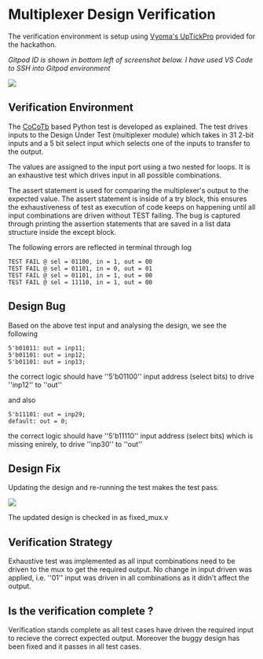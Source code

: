 # Multiplexer Design Verification

The verification environment is setup using [Vyoma's UpTickPro](https://vyomasystems.com) provided for the hackathon.

*Gitpod ID is shown in bottom left of screenshot below. I have used VS Code to SSH into Gitpod environment*

![](https://i.imgur.com/PHlborz.png)

## Verification Environment

The [CoCoTb](https://www.cocotb.org/) based Python test is developed as explained. The test drives inputs to the Design Under Test (multiplexer module) which takes in 31 2-bit inputs and a 5 bit select input which selects one of the inputs to transfer to the output.

The values are assigned to the input port using a two nested for loops. It is an exhaustive test which drives input in all possible combinations.

The assert statement is used for comparing the multiplexer's output to the expected value. The assert statement is inside of a try block, this ensures the exhaustiveness of test as execution of code keeps on happening until all input combinations are driven without TEST failing. The bug is captured through printing the assertion statements that are saved in a list data structure inside the except block.

The following errors are reflected in terminal through log 
```
TEST FAIL @ sel = 01100, in = 1, out = 00
TEST FAIL @ sel = 01101, in = 0, out = 01
TEST FAIL @ sel = 01101, in = 1, out = 00
TEST FAIL @ sel = 11110, in = 1, out = 00
```

## Design Bug
Based on the above test input and analysing the design, we see the following

```
5'b01011: out = inp11;
5'b01101: out = inp12;
5'b01101: out = inp13;
```
the correct logic should have ''5'b01100'' input address (select bits) to drive ''inp12'' to ''out''

and also

```
5'b11101: out = inp29;
default: out = 0;
```

the correct logic should have ''5'b11110'' input address (select bits) which is missing enirely, to drive ''inp30'' to ''out''

## Design Fix
Updating the design and re-running the test makes the test pass.

![](https://i.imgur.com/tbJzk5X.png)

The updated design is checked in as fixed_mux.v

## Verification Strategy

Exhaustive test was implemented as all input combinations need to be driven to the mux to get the required output. No change in input driven was applied, i.e. ''01'' input was driven in all combinations as it didn't affect the output.

## Is the verification complete ?

Verification stands complete as all test cases have driven the required input to recieve the correct expected output. Moreover the buggy design has been fixed and it passes in all test cases.

